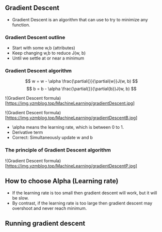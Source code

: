 ## Gradient Descent

- Gradient Descent is an algorithm that can use to try to minimize any function.

### Gradient Descent outline

- Start with some w,b (attributes)
- Keep changing w,b to reduce J(w, b)
- Until we settle at or near a minimum

### Gradient Descent algorithm

$$ w = w - \alpha \frac{\partial{}}{\partial{w}}J(w, b) $$
$$ b = b - \alpha \frac{\partial{}}{\partial{b}}J(w, b) $$

!(Gradient Descent formula)[https://img.yzmblog.top/MachineLearning/gradientDescent.jpg]

!(Gradient Descent formula)[https://img.yzmblog.top/MachineLearning/gradientDescentB.jpg]

- \alpha means the learning rate, which is between 0 to 1.
- Derivative term
- Correct: Simultaneously update w and b

### The principle of Gradient Descent algorithm

!(Gradient Descent formula)[https://img.yzmblog.top/MachineLearning/gradientDescentP.jpg]

## How to choose Alpha (Learning rate)

- If the learning rate is too small then gradient descent will work, but it will be slow.
- By contrast, if the learning rate is too large then gradient descent may overshoot and never reach minimum.

## Running gradient descent
